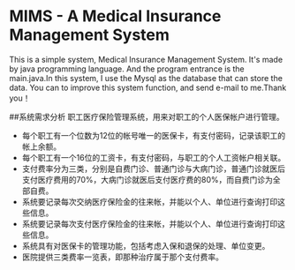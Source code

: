 # MIMS - A Medical Insurance Management System

This is a simple system, Medical Insurance Management System. It's made by java programming language.
And the program entrance is the main.java.In this system, I use the Mysql as the database that can store the data.
You can to improve this system function, and send e-mail to me.Thank you！

##系统需求分析
职工医疗保险管理系统，用来对职工的个人医保帐户进行管理。
* 每个职工有一个位数为12位的帐号唯一的医保卡，有支付密码，记录该职工的帐上余额。
* 每个职工有一个16位的工资卡，有支付密码，与职工的个人工资帐户相关联。
* 支付费率分为三类，分别是自费门诊、普通门诊与大病门诊，普通门诊就医后支付医疗费用的70%，大病门诊就医后支付医疗费的80%，而自费门诊为全部自费。
* 系统要记录每次交纳医疗保险金的往来帐，并能以个人、单位进行查询打印这些信息。
* 系统要记录每次支付医疗保险金的往来帐，并能以个人、单位进行查询打印这些信息。
* 系统具有对医保卡的管理功能，包括考虑入保和退保的处理、单位变更。
* 医院提供三类费率一览表，即那种治疗属于那个支付费率。
